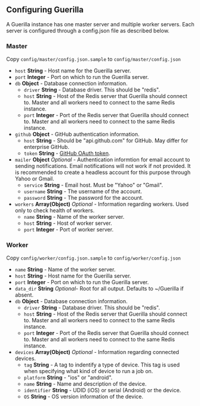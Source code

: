 ## Configuring Guerilla

A Guerilla instance has one master server and multiple worker servers. Each server is configured through a config.json file as described below.

### Master

Copy `config/master/config.json.sample` to `config/master/config.json`

- `host` **String** - Host name for the Guerilla server.
- `port` **Integer** - Port on which to run the Guerilla server.
- `db` **Object** - Database connection information.
    + `driver` **String** - Database driver. This should be "redis".
    + `host` **String** - Host of the Redis server that Guerilla should connect to. Master and all workers need to connect to the same Redis instance.
    + `port` **Integer** - Port of the Redis server that Guerilla should connect to. Master and all workers need to connect to the same Redis instance.
- `github` **Object** - GitHub authentication information.
    + `host` **String** - Should be "api.github.com" for GitHub. May differ for enterprise GitHub.
    + `token` **String** - [GitHub OAuth token](https://help.github.com/articles/creating-an-access-token-for-command-line-use/).
- `mailer` **Object** *Optional* - Authentication informtion for email account to sending notifications. Email notifications will not work if not provided. It is recommended to create a headless account for this purpose through Yahoo or Gmail.
    + `service` **String** - Email host. Must be "Yahoo" or "Gmail".
    + `username` **String** - The username of the account.
    + `password` **String** - The password for the account.
- `workers` **Array(Object)** *Optional* - Information regarding workers. Used only to check health of workers.
    + `name` **String** - Name of the worker server.
    + `host` **String** - Host of worker server.
    + `port` **Integer** - Port of worker server.

### Worker

Copy `config/worker/config.json.sample` to `config/worker/config.json`

- `name` **String** - Name of the worker server.
- `host` **String** - Host name for the Guerilla server.
- `port` **Integer** - Port on which to run the Guerilla server.
- `data_dir` **String** *Optional*- Root for all output. Defaults to ~/Guerilla if absent.
- `db` **Object** - Database connection information.
    + `driver` **String** - Database driver. This should be "redis".
    + `host` **String** - Host of the Redis server that Guerilla should connect to. Master and all workers need to connect to the same Redis instance.
    + `port` **Integer** - Port of the Redis server that Guerilla should connect to. Master and all workers need to connect to the same Redis instance.
- `devices` **Array(Object)** *Optional* - Information regarding connected devices.
    + `tag` **String** - A tag to indentify a type of device. This tag is used when specifying what kind of device to run a job on.
    + `platform` **String** - "ios" or "android".
    + `name` **String** - Name and description of the device.
    + `identifier` **String** - UDID (iOS) or serial (Android) or the device.
    + `OS` **String** - OS version information of the device.